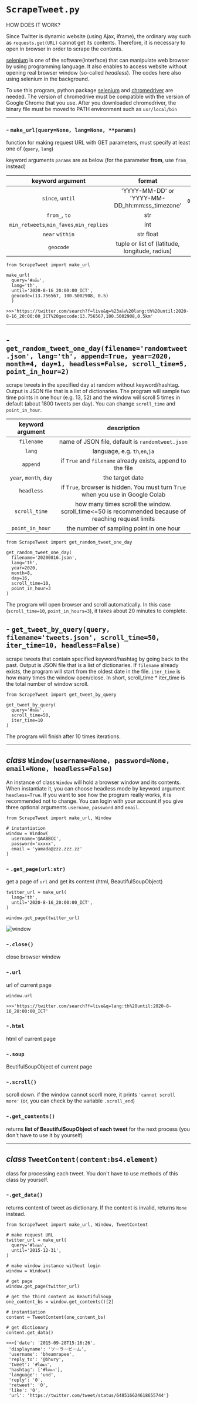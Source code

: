 # `ScrapeTweet.py`

HOW DOES IT WORK?
  
  Since Twitter is dynamic website (using Ajax, iframe), the ordinary way such as `requests.get(URL)` cannot get its contents. Therefore, it is necessary to open in browser in order to scrape the contents.
  
[selenium](https://pypi.org/project/selenium/) is one of the software(interface) that can manipulate web browser by using programming language. It also enables to access website without opening real browser window (so-called _headless_). The codes here also using selenium in the background.

To use this program, python package [selenium](https://pypi.org/project/selenium/) and [chromedriver](https://chromedriver.chromium.org/) are needed. The version of chromedrive must be compatible with the version of Google Chrome that you use. After you downloaded chromedriver, the binary file must be moved to PATH environment such as `usr/local/bin`

- - -

### - `make_url(query=None, lang=None, **params)`

function for making request URL with GET parameters, must specify at least one of (`query`, `lang`)

keyword arguments `params` are as below (for the parameter **from**, use `from_` instead)

|keyword argument|format|example|
|:-:|:-:|:-:|
|`since`, `until`|'YYYY-MM-DD' or 'YYYY-MM-DD_hh:mm:ss_timezone'|`'2020-06-01_12:00:00_ICT'`|
|`from_`, `to`|str|`'NationTV22'`|
|`min_retweets`,`min_faves`,`min_replies`|int|5|
|`near` `within`|str float|`'เชียงใหม่'` 5|
|`geocode`|tuple or list of (latitude, longitude, radius)|(13, 100, 1)|


~~~python3
from ScrapeTweet import make_url

make_url(
  query='#สลิ่ม',
  lang='th',
  until='2020-8-16_20:00:00_ICT',
  geocode=(13.756567, 100.5002908, 0.5)
  )
  
>>>'https://twitter.com/search?f=live&q=%23สลิ่ม%20lang:th%20until:2020-8-16_20:00:00_ICT%20geocode:13.756567,100.5002908,0.5km'
~~~
- - -

## - `get_random_tweet_one_day(filename='randomtweet.json', lang='th', append=True, year=2020, month=4, day=1, headless=False, scroll_time=5, point_in_hour=2)`

scrape tweets in the specified day at random without keyword/hashtag. Output is JSON file that is a list of dictionaries. The program will sample two time points in one hour (e.g. 13, 52) and the window will scroll 5 times in default (about 1800 tweets per day). You can change `scroll_time` and `point_in_hour`. 

|keyword argument|description|
|:-:|:-:|
|`filename`|name of JSON file, default is `randomtweet.json`|
|`lang`|language, e.g. `th`,`en`,`ja`|
|`append`|if `True` and `filename` already exists, append to the file|
|`year`, `month`, `day`|the target date|
|`headless`|if `True`, browser is hidden. You must turn `True` when you use in Google Colab|
|`scroll_time`|how many times scroll the window. scroll_time<=50 is recommended because of reaching request limits|
|`point_in_hour`|the number of sampling point in one hour|

~~~python3
from ScrapeTweet import get_random_tweet_one_day

get_random_tweet_one_day(
  filename='20200816.json',
  lang='th',
  year=2020,
  month=8,
  day=16,
  scroll_time=10,
  point_in_hour=3
)
~~~

The program will open browser and scroll automatically. In this case (`scroll_time=10`, `point_in_hours=3`), it takes about 20 minutes to complete.

## - `get_tweet_by_query(query, filename='tweets.json', scroll_time=50, iter_time=10, headless=False)`

scrape tweets that contain specified keyword/hashtag by going back to the past. Output is JSON file that is a list of dictionaries. If `filename` already exists, the program will start from the oldest date in the file. `iter_time` is how many times the window open/close. In short, scroll_time * iter_time is the total number of window scroll. 

~~~python3
from ScrapeTweet import get_tweet_by_query

get_tweet_by_query(
  query='#สลิ่ม',
  scroll_time=50,
  iter_time=10
)
~~~

The program will finish after 10 times iterations.

- - -

## _class_ `Window(username=None, password=None, email=None, headless=False)`

An instance of class `Window` will hold a browser window and its contents. When instantiate it, you can choose headless mode by keyword argument `headless=True`. If you want to see how the program really works, it is recommended not to change. You can login with your account if you give three optional arguments `username`, `password` and `email`. 

~~~python3
from ScrapeTweet import make_url, Window

# instantiation
window = Window(
  username='@AABBCC',
  password='xxxxx',
  email = 'yamada@zzz.zzz.zz'
) 
~~~

### - `.get_page(url:str)`

get a page of `url` and get its content (html, BeautifulSoupObject) 

~~~python3
twitter_url = make_url(
  lang='th',
  until='2020-8-16_20:00:00_ICT',
)

window.get_page(twitter_url)
~~~

![window](https://user-images.githubusercontent.com/44984892/93103732-2fe28f80-f6d7-11ea-928d-5af70aab0630.png)

### -`.close()`

close browser window

### -`.url`

url of current page

~~~python3
window.url

>>>'https://twitter.com/search?f=live&q=lang:th%20until:2020-8-16_20:00:00_ICT'
~~~

### -`.html`

html of current page

### -`.soup`

BeutifulSoupObject of current page

### -`.scroll()`

scroll down. if the window cannot scorll more, it prints `'cannot scroll more'` (or, you can check by the variable `.scroll_end`)

### -`.get_contents()`

returns **list of BeautifulSoupObject of each tweet** for the next process (you don't have to use it by yourself)

- - -

## _class_ `TweetContent(content:bs4.element)`

class for processing each tweet. You don't have to use methods of this class by yourself.

### -`.get_data()`

returns content of tweet as dictionary. If the content is invalid, returns `None` instead.

~~~python3
from ScrapeTweet import make_url, Window, TweetContent

# make request URL
twitter_url = make_url(
  query='#ไม่นก',
  until='2015-12-31',
)

# make window instance without login
window = Window()

# get page
window.get_page(twitter_url)

# get the third content as BeautifulSoup
one_content_bs = window.get_contents()[2] 

# instantiation
content = TweetContent(one_content_bs) 

# get dictionary
content.get_data() 

>>>{'date': '2015-09-28T15:16:26',
 'displayname': 'ソーラービーム',
 'username': 'bheamrapee',
 'reply_to': '@bhury',
 'tweet': '#ไม่นก',
 'hashtag': ['#ไม่นก'],
 'language': 'und',
 'reply': '0',
 'retweet': '0',
 'like': '0',
 'url': 'https://twitter.com/tweet/status/648516624618655744'}
~~~